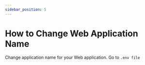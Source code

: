 ```yaml
---
sidebar_position: 5
---
```


# How to Change Web Application Name

Change application name for your Web application. Go to `.env file`
